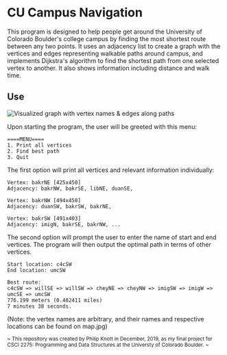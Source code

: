 # CU Campus Navigation

This program is designed to help people get around the University of Colorado Boulder's college campus by finding the most shortest route between any two points. It uses an adjacency list to create a graph with the vertices and edges representing walkable paths around campus, and implements Dijkstra's algorithm to find the shortest path from one selected vertex to another. It also shows information including distance and walk time.

## Use
![Visualized graph with vertex names & edges along paths](https://github.com/Filupnot/cu-campus-nav/edit/master/map.jpg)

Upon starting the program, the user will be greeted with this menu:
~~~
====MENU====
1. Print all vertices
2. Find best path
3. Quit
~~~

The first option will print all vertices and relevant information individually:
~~~
Vertex: bakrNE [425x450]
Adjacency: bakrNW, bakrSE, libNE, duanSE,

Vertex: bakrNW [494x450]
Adjacency: duanSW, bakrSW, bakrNE,

Vertex: bakrSW [491x403]
Adjacency: imigN, bakrSE, bakrNW, ...
~~~

The second option will prompt the user to enter the name of start and end vertices. The program will then output the optimal path in terms of other vertices.
~~~
Start location: c4cSW
End location: umcSW

Best route:
c4cSW => willSE => willSW => cheyNE => cheyNW => imigSW => imigW => umcSE => umcSW
776.199 meters (0.482411 miles)
7 minutes 38 seconds.
~~~

(Note: the vertex names are arbitrary, and their names and respective locations can be found on map.jpg) 

<sub>~ This repository was created by Philip Knott in December, 2019, as my final project for CSCI 2275: Programming and Data Structures at the Universty of Colorado Boulder. ~</sub>
